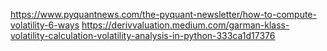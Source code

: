 https://www.pyquantnews.com/the-pyquant-newsletter/how-to-compute-volatility-6-ways
https://derivvaluation.medium.com/garman-klass-volatility-calculation-volatility-analysis-in-python-333ca1d17376
